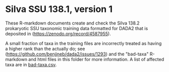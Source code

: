 # Silva SSU 138.1, version 1

These R-markdown documents create and check the Silva 138.2 prokaryotic SSU taxonomic training data formatted for DADA2 that is deposited in (https://zenodo.org/record/4587955).

A small fraction of taxa in the training files are incorrectly treated as having a higher rank than the actually do; 
see (https://github.com/benjjneb/dada2/issues/1293) and the "bad-taxa" R-markdown and html files in this folder for more information.
A list of affected taxa are in [bad-taxa.csv](./bad-taxa.csv).
